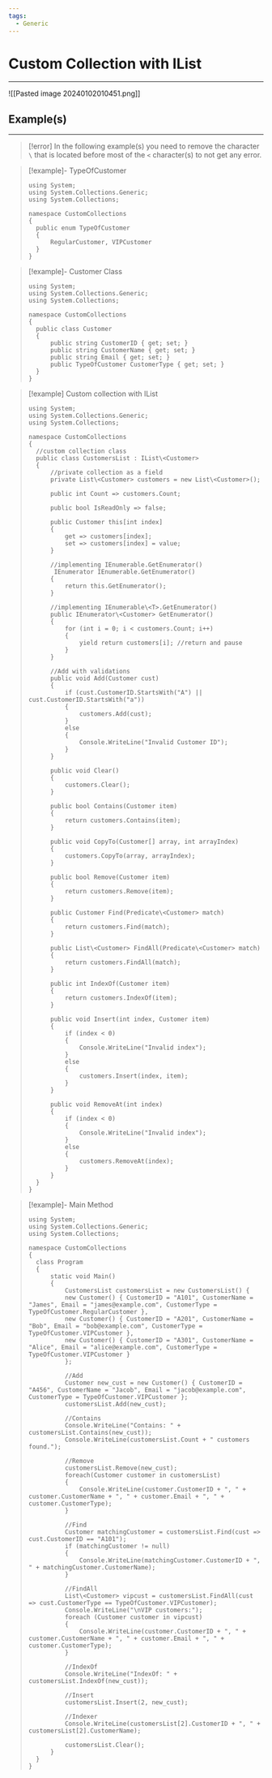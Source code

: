 ```yaml
---
tags:
  - Generic
---
```


# Custom Collection with IList
---

![[Pasted image 20240102010451.png]]

## Example(s)
---

>[!error]
> In the following example(s) you need to remove the character `\` that is located before most of the `<` character(s) to not get any error.

> [!example]- TypeOfCustomer
> ```CSharp
> using System;
> using System.Collections.Generic;
> using System.Collections;
> 
> namespace CustomCollections
> {
> 	public enum TypeOfCustomer
> 	{
> 		RegularCustomer, VIPCustomer
> 	}
> }
> ```

> [!example]- Customer Class
> ```CSharp
> using System;
> using System.Collections.Generic;
> using System.Collections;
> 
> namespace CustomCollections
> {
> 	public class Customer
> 	{
> 		public string CustomerID { get; set; }
> 		public string CustomerName { get; set; }
> 		public string Email { get; set; }
> 		public TypeOfCustomer CustomerType { get; set; }
> 	}
> }
> ```

> [!example] Custom collection with IList
> ```CSharp
> using System;
> using System.Collections.Generic;
> using System.Collections;
> 
> namespace CustomCollections
> {
> 	//custom collection class
> 	public class CustomersList : IList\<Customer>
> 	{
> 		//private collection as a field
> 		private List\<Customer> customers = new List\<Customer>();
> 		
> 		public int Count => customers.Count;
> 		
> 		public bool IsReadOnly => false;
> 		
> 		public Customer this[int index]
> 		{
> 			get => customers[index];
> 			set => customers[index] = value;
> 		}
> 		
> 		//implementing IEnumerable.GetEnumerator()
> 		 IEnumerator IEnumerable.GetEnumerator()
> 		{
> 			return this.GetEnumerator();
> 		}
> 		
> 		//implementing IEnumerable\<T>.GetEnumerator()
> 		public IEnumerator\<Customer> GetEnumerator()
> 		{
> 			for (int i = 0; i < customers.Count; i++)
> 			{
> 				yield return customers[i]; //return and pause
> 			}
> 		}
> 			
> 		//Add with validations
> 		public void Add(Customer cust)
> 		{
> 			if (cust.CustomerID.StartsWith("A") || cust.CustomerID.StartsWith("a"))
> 			{
> 				customers.Add(cust);
> 			}
> 			else
> 			{
> 				Console.WriteLine("Invalid Customer ID");
> 			}
> 		}
> 		
> 		public void Clear()
> 		{
> 			customers.Clear();
> 		}
> 		
> 		public bool Contains(Customer item)
> 		{
> 			return customers.Contains(item);
> 		}
> 		
> 		public void CopyTo(Customer[] array, int arrayIndex)
> 		{
> 			customers.CopyTo(array, arrayIndex);
> 		}
> 		
> 		public bool Remove(Customer item)
> 		{
> 			return customers.Remove(item);
> 		}
> 		
> 		public Customer Find(Predicate\<Customer> match)
> 		{
> 			return customers.Find(match);
> 		}
> 		
> 		public List\<Customer> FindAll(Predicate\<Customer> match)
> 		{
> 			return customers.FindAll(match);
> 		}
> 		
> 		public int IndexOf(Customer item)
> 		{
> 			return customers.IndexOf(item);
> 		}
> 		
> 		public void Insert(int index, Customer item)
> 		{
> 			if (index < 0)
> 			{
> 				Console.WriteLine("Invalid index");
> 			}
> 			else
> 			{
> 				customers.Insert(index, item);
> 			}
> 		}
> 		
> 		public void RemoveAt(int index)
> 		{
> 			if (index < 0)
> 			{
> 				Console.WriteLine("Invalid index");
> 			}
> 			else
> 			{
> 				customers.RemoveAt(index);
> 			}
> 		}	
> 	}
> }
> ```

> [!example]- Main Method
> ```CSharp
> using System;
> using System.Collections.Generic;
> using System.Collections;
> 
> namespace CustomCollections
> {
> 	class Program
> 	{
> 		static void Main()
> 		{
> 			CustomersList customersList = new CustomersList() {
> 			new Customer() { CustomerID = "A101", CustomerName = "James", Email = "james@example.com", CustomerType = TypeOfCustomer.RegularCustomer },
> 			new Customer() { CustomerID = "A201", CustomerName = "Bob", Email = "bob@example.com", CustomerType = TypeOfCustomer.VIPCustomer },
> 			new Customer() { CustomerID = "A301", CustomerName = "Alice", Email = "alice@example.com", CustomerType = TypeOfCustomer.VIPCustomer }
> 			};
> 			
> 			//Add
> 			Customer new_cust = new Customer() { CustomerID = "A456", CustomerName = "Jacob", Email = "jacob@example.com", CustomerType = TypeOfCustomer.VIPCustomer };
> 			customersList.Add(new_cust);
> 			
> 			//Contains
> 			Console.WriteLine("Contains: " + customersList.Contains(new_cust));
> 			Console.WriteLine(customersList.Count + " customers found.");
> 			
> 			//Remove
> 			customersList.Remove(new_cust);
> 			foreach(Customer customer in customersList)
> 			{
> 				Console.WriteLine(customer.CustomerID + ", " + customer.CustomerName + ", " + customer.Email + ", " + customer.CustomerType);
> 			}
> 			
> 			//Find
> 			Customer matchingCustomer = customersList.Find(cust => cust.CustomerID == "A101");
> 			if (matchingCustomer != null)
> 			{
> 				Console.WriteLine(matchingCustomer.CustomerID + ", " + matchingCustomer.CustomerName);
> 			}
> 			
> 			//FindAll
> 			List\<Customer> vipcust = customersList.FindAll(cust => cust.CustomerType == TypeOfCustomer.VIPCustomer);
> 			Console.WriteLine("\nVIP customers:");
> 			foreach (Customer customer in vipcust)
> 			{
> 				Console.WriteLine(customer.CustomerID + ", " + customer.CustomerName + ", " + customer.Email + ", " + customer.CustomerType);
> 			}
> 			
> 			//IndexOf
> 			Console.WriteLine("IndexOf: " + customersList.IndexOf(new_cust));
> 			
> 			//Insert
> 			customersList.Insert(2, new_cust);
> 			
> 			//Indexer
> 			Console.WriteLine(customersList[2].CustomerID + ", " + customersList[2].CustomerName);
> 			
> 			customersList.Clear();
> 		}
> 	}
> }
> ```








































































